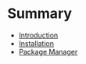 # Summary

* [Introduction](README.md)
* [Installation](chapter1.md)
* [Package Manager](package-manager.md)

